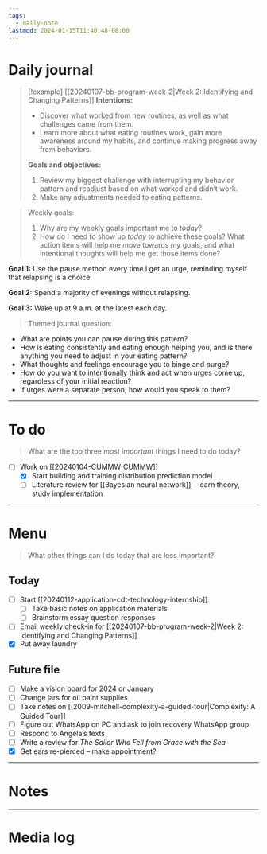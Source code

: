 ```yaml
---
tags:
  - daily-note
lastmod: 2024-01-15T11:40:48-08:00
---
```

# Daily journal

>[!example] [[20240107-bb-program-week-2|Week 2: Identifying and Changing Patterns]]
>**Intentions:**
>- Discover what worked from new routines, as well as what challenges came from them.
>- Learn more about what eating routines work, gain more awareness around my habits, and continue making progress away from behaviors.
>
>**Goals and objectives:**
>1. Review my biggest challenge with interrupting my behavior pattern and readjust based on what worked and didn’t work.
>2. Make any adjustments needed to eating patterns.

> Weekly goals:
> 1. Why are my weekly goals important me to *today*?
> 2. How do I need to show up *today* to achieve these goals? What action items will help me move towards my goals, and what intentional thoughts will help me get those items done?

**Goal 1:** Use the pause method every time I get an urge, reminding myself that relapsing is a choice.

**Goal 2:** Spend a majority of evenings without relapsing.

**Goal 3:** Wake up at 9 a.m. at the latest each day.


> Themed journal question: 

- What are points you can pause during this pattern?
- How is eating consistently and eating enough helping you, and is there anything you need to adjust in your eating pattern?
- What thoughts and feelings encourage you to binge and purge?
- How do you want to intentionally think and act when urges come up, regardless of your initial reaction?
- If urges were a separate person, how would you speak to them?

---
# To do

> What are the top three *most important* things I need to do today?

- [ ] Work on [[20240104-CUMMW|CUMMW]]
	- [x] Start building and training distribution prediction model
	- [ ] Literature review for [[Bayesian neural network]] – learn theory, study implementation

----
# Menu

> What other things can I do today that are less important?
## Today

- [ ] Start [[20240112-application-cdt-technology-internship]]
	- [ ] Take basic notes on application materials
	- [ ] Brainstorm essay question responses
- [ ] Email weekly check-in for [[20240107-bb-program-week-2|Week 2: Identifying and Changing Patterns]]
- [x] Put away laundry

## Future file

- [ ] Make a vision board for 2024 or January
- [ ] Change jars for oil paint supplies
- [ ] Take notes on [[2009-mitchell-complexity-a-guided-tour|Complexity: A Guided Tour]]
- [ ] Figure out WhatsApp on PC and ask to join recovery WhatsApp group
- [ ] Respond to Angela’s texts
- [ ] Write a review for *The Sailor Who Fell from Grace with the Sea*
- [x] Get ears re-pierced – make appointment?

---
# Notes

---
# Media log

